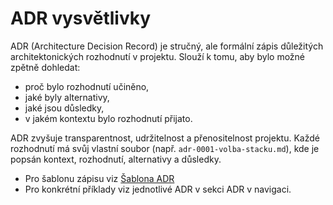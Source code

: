# ADR vysvětlivky

ADR (Architecture Decision Record) je stručný, ale formální zápis důležitých architektonických rozhodnutí v projektu. Slouží k tomu, aby bylo možné zpětně dohledat:
- proč bylo rozhodnutí učiněno,
- jaké byly alternativy,
- jaké jsou důsledky,
- v jakém kontextu bylo rozhodnutí přijato.

ADR zvyšuje transparentnost, udržitelnost a přenositelnost projektu. Každé rozhodnutí má svůj vlastní soubor (např. `adr-0001-volba-stacku.md`), kde je popsán kontext, rozhodnutí, alternativy a důsledky.

- Pro šablonu zápisu viz [Šablona ADR](../adr/adr-template.md)
- Pro konkrétní příklady viz jednotlivé ADR v sekci ADR v navigaci.
